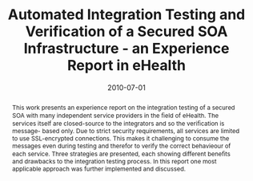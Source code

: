 ---
abstract: This work presents an experience report on the  integration testing of a
  secured SOA with many independent  service providers in the &#64257;eld of eHealth.
  The services itself are  closed-source to the integrators and so the veri&#64257;cation
  is message-  based only. Due to strict security requirements, all services  are
  limited to use SSL-encrypted connections. This makes it  challenging to consume
  the messages even during testing and  therefor to verify the correct behavieour
  of each service. Three  strategies are presented, each showing different bene&#64257;ts
  and  drawbacks to the integration testing process. In this report  one most applicable
  approach was further implemented and  discussed.
authors:
- Mario Bernhart
- Thomas Artner
- Andreas Mauczka
- Thomas Grechenig
date: '2010-07-01'
featured: false
links:
- name: Publik
  url: https://publik.tuwien.ac.at/showentry.php?ID=193378&lang=2
publication: 'Talk: The 22nd International Conference on Software Engineering & Knowledge
  Engineering, San Francisco Bay; 07-01-2010 - 07-03-2010; in: "Proceedings of the
  Twenty-Second International Conference on Software Engineering & Knowledge Engineering",
  Knowledge Systems Institute Graduate School, (2010), ISBN: 978-1-891706-26-4; 198
  - 202'
publication_types:
- '1'
publishDate: '2010-07-01'
title: Automated Integration Testing and Verification of a Secured SOA Infrastructure
  - an Experience Report in eHealth
url_pdf: ''
---